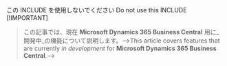 <span data-ttu-id="f3045-101">この INCLUDE を使用しないでください <!--></span><span class="sxs-lookup"><span data-stu-id="f3045-101">Do not use this INCLUDE <!--></span></span> [!IMPORTANT]
> <span data-ttu-id="f3045-102">この記事では、現在 **Microsoft Dynamics 365 Business Central** 用に_開発中_の機能について説明します。--></span><span class="sxs-lookup"><span data-stu-id="f3045-102">This article covers features that are currently _in development_ for **Microsoft Dynamics 365 Business Central**.--></span></span>
